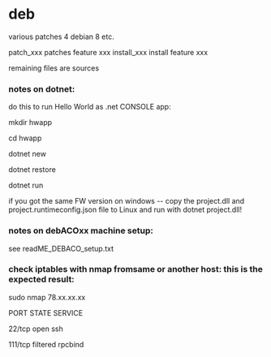 # deb
various patches 4 debian 8 etc.

patch_xxx patches feature xxx
install_xxx install feature xxx


remaining files are sources

### notes on dotnet: 

do this to run Hello World as .net CONSOLE app:

mkdir hwapp

cd hwapp

dotnet new

dotnet restore

dotnet run

if you got the same FW version on windows -- copy the project.dll and project.runtimeconfig.json file to Linux and run with dotnet project.dll!


### notes on debACOxx machine setup:

see readME_DEBACO_setup.txt

### check iptables with nmap fromsame or another host: this is the expected result:


sudo nmap 78.xx.xx.xx

PORT    STATE    SERVICE

22/tcp  open     ssh

111/tcp filtered rpcbind

